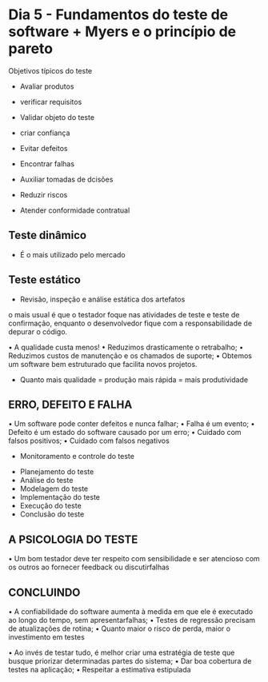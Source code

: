 # Dia 5 - Fundamentos do teste de software + Myers e o princípio de pareto

Objetivos típicos do teste

- Avaliar produtos

- verificar requisitos

- Validar objeto do teste

- criar confiança

- Evitar defeitos

- Encontrar falhas

- Auxiliar tomadas de dcisões

- Reduzir riscos

- Atender conformidade contratual


## Teste dinâmico

- É o mais utilizado pelo mercado

## Teste estático

- Revisão, inspeção e análise estática dos artefatos


o mais usual é que o testador foque nas atividades de teste e teste de confirmação, enquanto o desenvolvedor fique com a responsabilidade de depurar o código.

• A qualidade custa menos!
• Reduzimos drasticamente o retrabalho;
• Reduzimos custos de manutenção e os chamados de suporte;
• Obtemos um software bem estruturado que facilita novos projetos.

- Quanto mais qualidade = produção mais rápida = mais produtividade

## ERRO, DEFEITO E FALHA
• Um software pode conter defeitos e nunca falhar;
• Falha é um evento;
• Defeito é um estado do software causado por um erro;
• Cuidado com falsos positivos;
• Cuidado com falsos negativos

* Monitoramento e controle do teste

- Planejamento do teste
- Análise do teste
- Modelagem do teste
- Implementação do teste
- Execução do teste
- Conclusão do teste 

## A PSICOLOGIA DO TESTE

• Um bom testador deve ter respeito com sensibilidade e
ser atencioso com os outros ao fornecer feedback ou
discutirfalhas

## CONCLUINDO

• A confiabilidade do software aumenta à medida em que ele
é executado ao longo do tempo, sem apresentarfalhas;
• Testes de regressão precisam de atualizações de rotina;
• Quanto maior o risco de perda, maior o investimento em
testes

• Ao invés de testar tudo, é melhor criar uma estratégia de
teste que busque priorizar determinadas partes do sistema;
• Dar boa cobertura de testes na aplicação;
• Respeitar a estimativa estipulada